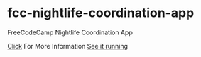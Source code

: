 # fcc-nightlife-coordination-app
FreeCodeCamp Nightlife Coordination App

[Click](https://www.freecodecamp.com/challenges/fcc-nightlife-coordination-app) For More Information
[See it running](#)
